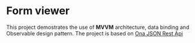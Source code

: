 # Form viewer

This project demostrates the use of **MVVM** architecture, data binding and Observable design pattern.
The project is based on [Ona JSON Rest Api](https://api.ona.io/static/docs/index.html "Ona API")
